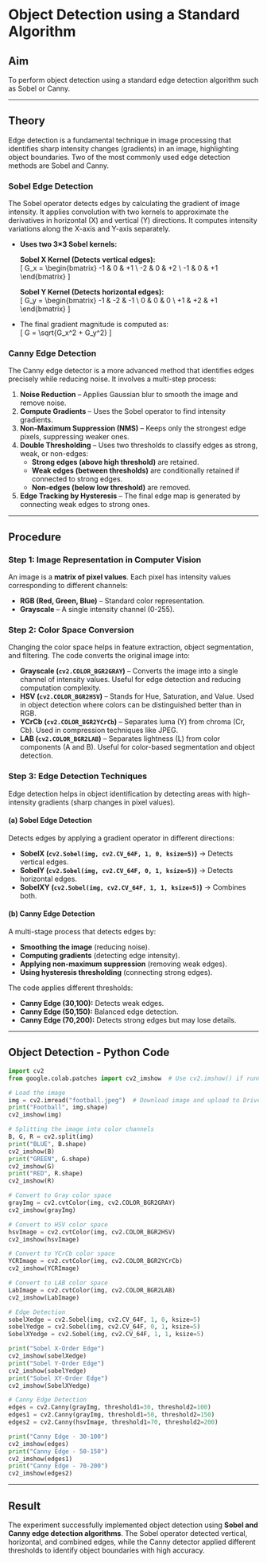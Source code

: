 
# **Object Detection using a Standard Algorithm**  

## **Aim**  
To perform object detection using a standard edge detection algorithm such as Sobel or Canny.  


---

## **Theory**  
Edge detection is a fundamental technique in image processing that identifies sharp intensity changes (gradients) in an image, highlighting object boundaries. Two of the most commonly used edge detection methods are Sobel and Canny.  

### **Sobel Edge Detection**  
The Sobel operator detects edges by calculating the gradient of image intensity. It applies convolution with two kernels to approximate the derivatives in horizontal (X) and vertical (Y) directions. It computes intensity variations along the X-axis and Y-axis separately.  

- **Uses two 3×3 Sobel kernels:**  

  **Sobel X Kernel (Detects vertical edges):**  
  \[
  G_x =
  \begin{bmatrix} 
  -1 & 0 & +1 \\ 
  -2 & 0 & +2 \\ 
  -1 & 0 & +1 
  \end{bmatrix}
  \]

  **Sobel Y Kernel (Detects horizontal edges):**  
  \[
  G_y =
  \begin{bmatrix} 
  -1 & -2 & -1 \\ 
  0 & 0 & 0 \\ 
  +1 & +2 & +1 
  \end{bmatrix}
  \]

- The final gradient magnitude is computed as:  
  \[
  G = \sqrt{G_x^2 + G_y^2}
  \]

### **Canny Edge Detection**  
The Canny edge detector is a more advanced method that identifies edges precisely while reducing noise. It involves a multi-step process:  

1. **Noise Reduction** – Applies Gaussian blur to smooth the image and remove noise.  
2. **Compute Gradients** – Uses the Sobel operator to find intensity gradients.  
3. **Non-Maximum Suppression (NMS)** – Keeps only the strongest edge pixels, suppressing weaker ones.  
4. **Double Thresholding** – Uses two thresholds to classify edges as strong, weak, or non-edges:  
   - **Strong edges (above high threshold)** are retained.  
   - **Weak edges (between thresholds)** are conditionally retained if connected to strong edges.  
   - **Non-edges (below low threshold)** are removed.  
5. **Edge Tracking by Hysteresis** – The final edge map is generated by connecting weak edges to strong ones.

---

## **Procedure**  

### **Step 1: Image Representation in Computer Vision**  
An image is a **matrix of pixel values**. Each pixel has intensity values corresponding to different channels:  
- **RGB (Red, Green, Blue)** – Standard color representation.  
- **Grayscale** – A single intensity channel (0-255).  

### **Step 2: Color Space Conversion**  
Changing the color space helps in feature extraction, object segmentation, and filtering. The code converts the original image into:  

- **Grayscale (`cv2.COLOR_BGR2GRAY`)** – Converts the image into a single channel of intensity values. Useful for edge detection and reducing computation complexity.  
- **HSV (`cv2.COLOR_BGR2HSV`)** – Stands for Hue, Saturation, and Value. Used in object detection where colors can be distinguished better than in RGB.  
- **YCrCb (`cv2.COLOR_BGR2YCrCb`)** – Separates luma (Y) from chroma (Cr, Cb). Used in compression techniques like JPEG.  
- **LAB (`cv2.COLOR_BGR2LAB`)** – Separates lightness (L) from color components (A and B). Useful for color-based segmentation and object detection.  

### **Step 3: Edge Detection Techniques**  
Edge detection helps in object identification by detecting areas with high-intensity gradients (sharp changes in pixel values).  

#### **(a) Sobel Edge Detection**  
Detects edges by applying a gradient operator in different directions:  
- **SobelX (`cv2.Sobel(img, cv2.CV_64F, 1, 0, ksize=5)`)** → Detects vertical edges.  
- **SobelY (`cv2.Sobel(img, cv2.CV_64F, 0, 1, ksize=5)`)** → Detects horizontal edges.  
- **SobelXY (`cv2.Sobel(img, cv2.CV_64F, 1, 1, ksize=5)`)** → Combines both.  

#### **(b) Canny Edge Detection**  
A multi-stage process that detects edges by:  
- **Smoothing the image** (reducing noise).  
- **Computing gradients** (detecting edge intensity).  
- **Applying non-maximum suppression** (removing weak edges).  
- **Using hysteresis thresholding** (connecting strong edges).  

The code applies different thresholds:  
- **Canny Edge (30,100):** Detects weak edges.  
- **Canny Edge (50,150):** Balanced edge detection.  
- **Canny Edge (70,200):** Detects strong edges but may lose details.  

---

## **Object Detection - Python Code**  

```python
import cv2
from google.colab.patches import cv2_imshow  # Use cv2.imshow() if running locally

# Load the image
img = cv2.imread("football.jpeg")  # Download image and upload to Drive
print("Football", img.shape)
cv2_imshow(img)

# Splitting the image into color channels
B, G, R = cv2.split(img)
print("BLUE", B.shape)
cv2_imshow(B)
print("GREEN", G.shape)
cv2_imshow(G)
print("RED", R.shape)
cv2_imshow(R)

# Convert to Gray color space
grayImg = cv2.cvtColor(img, cv2.COLOR_BGR2GRAY)
cv2_imshow(grayImg)

# Convert to HSV color space
hsvImage = cv2.cvtColor(img, cv2.COLOR_BGR2HSV)
cv2_imshow(hsvImage)

# Convert to YCrCb color space
YCRImage = cv2.cvtColor(img, cv2.COLOR_BGR2YCrCb)
cv2_imshow(YCRImage)

# Convert to LAB color space
LabImage = cv2.cvtColor(img, cv2.COLOR_BGR2LAB)
cv2_imshow(LabImage)

# Edge Detection
sobelXedge = cv2.Sobel(img, cv2.CV_64F, 1, 0, ksize=5)
sobelYedge = cv2.Sobel(img, cv2.CV_64F, 0, 1, ksize=5)
SobelXYedge = cv2.Sobel(img, cv2.CV_64F, 1, 1, ksize=5)

print("Sobel X-Order Edge")
cv2_imshow(sobelXedge)
print("Sobel Y-Order Edge")
cv2_imshow(sobelYedge)
print("Sobel XY-Order Edge")
cv2_imshow(SobelXYedge)

# Canny Edge Detection
edges = cv2.Canny(grayImg, threshold1=30, threshold2=100)
edges1 = cv2.Canny(grayImg, threshold1=50, threshold2=150)
edges2 = cv2.Canny(hsvImage, threshold1=70, threshold2=200)

print("Canny Edge - 30-100")
cv2_imshow(edges)
print("Canny Edge - 50-150")
cv2_imshow(edges1)
print("Canny Edge - 70-200")
cv2_imshow(edges2)
```

---

## **Result**  
The experiment successfully implemented object detection using **Sobel and Canny edge detection algorithms**. The Sobel operator detected vertical, horizontal, and combined edges, while the Canny detector applied different thresholds to identify object boundaries with high accuracy.